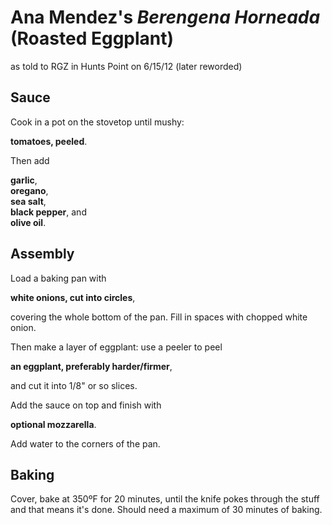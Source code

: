 # Ana Mendez's *Berengena Horneada* (Roasted Eggplant)
as told to RGZ in Hunts Point on 6/15/12 (later reworded)

## Sauce

Cook in a pot on the stovetop until mushy:

**tomatoes, peeled**.

Then add

**garlic**,<br>
**oregano**,<br>
**sea salt**,<br>
**black pepper**, and<br>
**olive oil**.<br>

## Assembly

Load a baking pan with

**white onions, cut into circles**,

covering the whole bottom of the pan. Fill in spaces with chopped white onion.

Then make a layer of eggplant: use a peeler to peel

**an eggplant, preferably harder/firmer**,

and cut it into 1/8" or so slices.

Add the sauce on top and finish with

**optional mozzarella**.

Add water to the corners of the pan.

## Baking

Cover, bake at 350ºF for 20 minutes, until the knife pokes through the stuff and that means it's done. Should need a maximum of 30 minutes of baking.